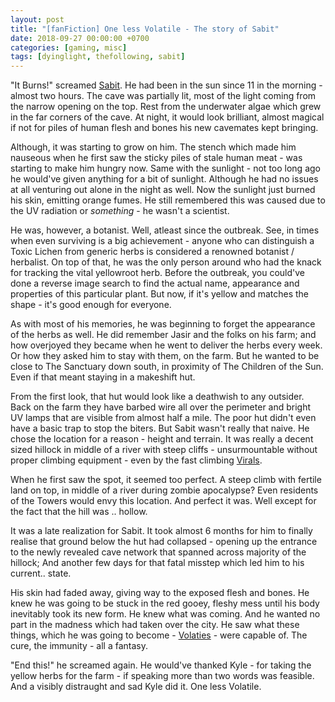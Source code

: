 ```yaml
---
layout: post
title: "[fanFiction] One less Volatile - The story of Sabit"
date: 2018-09-27 00:00:00 +0700
categories: [gaming, misc]
tags: [dyinglight, thefollowing, sabit]
---
```


"It Burns!" screamed [Sabit](http://dyinglight.wikia.com/wiki/Sabit). He had been in the sun since 11 in the morning - almost two hours. The cave was partially lit, most of the light coming from the narrow opening on the top. Rest from the underwater algae which grew in the far corners of the cave. At night, it would look brilliant, almost magical if not for piles of human flesh and bones his new cavemates kept bringing.

Although, it was starting to grow on him. The stench which made him nauseous when he first saw the sticky piles of stale human meat - was starting to make him hungry now. Same with the sunlight - not too long ago he would've given anything for a bit of sunlight. Although he had no issues at all venturing out alone in the night as well. Now the sunlight just burned his skin, emitting orange fumes. He still remembered this was caused due to the UV radiation or *something* - he wasn't a scientist.

He was, however, a botanist. Well, atleast since the outbreak. See, in times when even surviving is a big achievement - anyone who can distinguish a Toxic Lichen from generic herbs is considered a renowned botanist / herbalist. On top of that, he was the only person around who had the knack for tracking the vital yellowroot herb. Before the outbreak, you could've done a reverse image search to find the actual name, appearance and properties of this particular plant. But now, if it's yellow and matches the shape - it's good enough for everyone. 

As with most of his memories, he was beginning to forget the appearance of the herbs as well. He did remember Jasir and the folks on his farm; and how overjoyed they became when he went to deliver the herbs every week. Or how they asked him to stay with them, on the farm. But he wanted to be close to The Sanctuary down south, in proximity of The Children of the Sun. Even if that meant staying in a makeshift hut. 

From the first look, that hut would look like a deathwish to any outsider. Back on the farm they have barbed wire all over the perimeter and bright UV lamps that are visible from almost half a mile. The poor hut didn't even have a basic trap to stop the biters. But Sabit wasn't really that naive. He chose the location for a reason - height and terrain. It was really a decent sized hillock in middle of a river with steep cliffs - unsurmountable without proper climbing equipment - even by the fast climbing [Virals](http://dyinglight.wikia.com/wiki/Viral).

When he first saw the spot, it seemed too perfect. A steep climb with fertile land on top, in middle of a river during zombie apocalypse? Even residents of the Towers would envy this location. And perfect it was. Well except for the fact that the hill was .. hollow.

It was a late realization for Sabit. It took almost 6 months for him to finally realise that ground below the hut had collapsed - opening up the entrance to the newly revealed cave network that spanned across majority of the hillock; And another few days for that fatal misstep which led him to his current.. state.

His skin had faded away, giving way to the exposed flesh and bones. He knew he was going to be stuck in the red gooey, fleshy mess until his body inevitably took its new form. He knew what was coming. And he wanted no part in the madness which had taken over the city. He saw what these things, which he was going to become - [Volaties](http://dyinglight.wikia.com/wiki/Volatile) - were capable of. The cure, the immunity - all a fantasy.

"End this!" he screamed again. He would've thanked Kyle - for taking the yellow herbs for the farm - if speaking more than two words was feasible. And a visibly distraught and sad Kyle did it. One less Volatile.